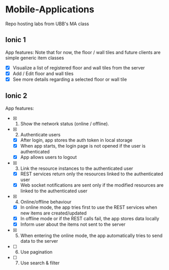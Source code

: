 # Mobile-Applications
Repo hosting labs from UBB's MA class

## Ionic 1
App features:
Note that for now, the floor / wall tiles and future clients are simple generic item classes
 - [x] Visualize a list of registered floor and wall tiles from the server
 - [x] Add / Edit floor and wall tiles
 - [x] See more details regarding a selected floor or wall tile

## Ionic 2
App features:
 - [x] 1. Show the network status (online / offline).
 - [x] 2. Authenticate users 
	- [x] After login, app stores the auth token in local storage
	- [x] When app starts, the login page is not opened if the user is authenticated
	- [x] App allows users to logout
 - [X] 3. Link the resource instances to the authenticated user
	- [X] REST services return only the resources linked to the authenticated user
	- [X] Web socket notifications are sent only if the modified resources are linked to the authenticated user
 - [X] 4. Online/offline behaviour
	- [X] In online mode, the app tries first to use the REST services when new items are created/updated
	- [X] In offline mode or if the REST calls fail, the app stores data locally
	- [X] Inform user about the items not sent to the server
 - [X] 5. When entering the online mode, the app automatically tries to send data to the server
 - [ ] 6. Use pagination
 - [ ] 7. Use search & filter
